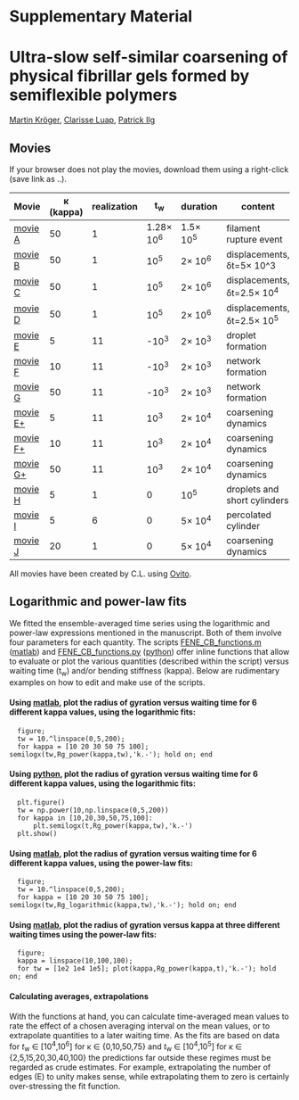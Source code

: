 # Supplementary Material

# Ultra-slow self-similar coarsening of physical fibrillar gels formed by semiflexible polymers

[Martin Kröger](https://www.complexfluids.ethz.ch/), [Clarisse Luap](https://www.scopus.com/authid/detail.uri?authorId=6507066994&origin=resultslist), [Patrick Ilg](https://www.reading.ac.uk/maths-and-stats/staff/patrick-ilg)

## Movies

If your browser does not play the movies, download them using a right-click (save link as ..). 

| Movie | &kappa; (kappa) | realization | t<sub>w</sub> | duration | content |
| ---- | ---- | ----  |------------------ | ----  | -----------------------------------------------------------------------   |
|[movie A](https://www.complexfluids.ethz.ch/MK/2024-FENE-CB/kappa=50-tw=1e5-copy=1-rupture.gif) |  50 | 1 | 1.28&times; 10<sup>6</sup> | 1.5&times; 10<sup>5</sup> |  filament rupture event
|[movie B](https://www.complexfluids.ethz.ch/MK/2024-FENE-CB/kappa=50-tw=1e5-copy=1-dframes=1.mp4) | 50 | 1 | 10<sup>5</sup> | 2&times; 10<sup>6</sup> |  displacements, &delta;t=5&times; 10^3|
| [movie C](https://www.complexfluids.ethz.ch/MK/2024-FENE-CB/kappa=50-tw=1e5-copy=1-dframes=5.mp4) | 50 | 1 | 10<sup>5</sup> | 2&times; 10<sup>6</sup>  | displacements, &delta;t=2.5&times; 10<sup>4</sup>|
| [movie D](https://www.complexfluids.ethz.ch/MK/2024-FENE-CB/kappa=50-tw=1e5-copy=1-dframes=50.mp4) | 50 | 1 | 10<sup>5</sup> | 2&times; 10<sup>6</sup>  | displacements, &delta;t=2.5&times; 10<sup>5</sup>|
| [movie E](https://www.complexfluids.ethz.ch/MK/2024-FENE-CB/kappa=5-init-chain-color-openr.mp4) | 5 | 11 | -10<sup>3</sup> | 2&times; 10<sup>3</sup> | droplet formation|
| [movie F](https://www.complexfluids.ethz.ch/MK/2024-FENE-CB/kappa=10-init-chain-color-openr.mp4) | 10 | 11 | -10<sup>3</sup> | 2&times; 10<sup>3</sup> | network formation|
| [movie G](https://www.complexfluids.ethz.ch/MK/2024-FENE-CB/kappa=50-init-chain-color-openr.mp4) | 50 | 11 | -10<sup>3</sup> | 2&times; 10<sup>3</sup> | network formation|
| [movie E+](https://www.complexfluids.ethz.ch/MK/2024-FENE-CB/kappa=5-tw=1e3-chain-color.mp4) | 5 | 11  | 10<sup>3</sup> | 2&times; 10<sup>4</sup> | coarsening dynamics|
| [movie F+](https://www.complexfluids.ethz.ch/MK/2024-FENE-CB/kappa=10-tw=1e3-chain-color.mp4) | 10 | 11 | 10<sup>3</sup> | 2&times; 10<sup>4</sup> | coarsening dynamics|
| [movie G+](https://www.complexfluids.ethz.ch/MK/2024-FENE-CB/kappa=50-tw=1e3-chain-color.mp4) | 50 | 11 | 10<sup>3</sup> | 2&times; 10<sup>4</sup> | coarsening dynamics|
| [movie H](https://www.complexfluids.ethz.ch/MK/2024-FENE-CB/kappa=5-tw=0-copy=1-chain-color-B.mp4) | 5 | 1 | 0 | 10<sup>5</sup>  | droplets and short cylinders|
| [movie I](https://www.complexfluids.ethz.ch/MK/2024-FENE-CB/kappa=5-tw=0-copy=6-chain-color.mp4) | 5 | 6 | 0 | 5&times; 10<sup>4</sup>  | percolated cylinder|
| [movie J](https://www.complexfluids.ethz.ch/MK/2024-FENE-CB/kappa=20-tw=0-copy-1-chain-color.mp4) | 20 | 1 | 0 | 5&times; 10<sup>4</sup>  | coarsening dynamics|

All movies have been created by C.L. using [Ovito](https://www.ovito.org/manual). 

## Logarithmic and power-law fits

We fitted the ensemble-averaged time series using the logarithmic and power-law expressions mentioned in the manuscript. Both of them involve four parameters for each quantity. The scripts [FENE_CB_functions.m](FENE_CB_functions.m) (<a href="https://ch.mathworks.com/" target="_blank">matlab</a>) and [FENE_CB_functions.py](FENE_CB_functions.py) (<a href="https://www.python.org/" target="_blank">python</a>) offer inline functions that allow to evaluate or plot the various quantities (described within the script) versus waiting time (t<sub>w</sub>) and/or bending stiffness (kappa). Below are rudimentary examples on how to edit and make use of the scripts. 

#### Using [matlab](https://ch.mathworks.com/), plot the radius of gyration versus waiting time for 6 different kappa values, using the logarithmic fits: 
   
      figure;
      tw = 10.^linspace(0,5,200); 
      for kappa = [10 20 30 50 75 100]; semilogx(tw,Rg_power(kappa,tw),'k.-'); hold on; end

#### Using [python](https://www.python.org/), plot the radius of gyration versus waiting time for 6 different kappa values, using the logarithmic fits:
   
      plt.figure()
      tw = np.power(10,np.linspace(0,5,200))
      for kappa in [10,20,30,50,75,100]:
          plt.semilogx(t,Rg_power(kappa,tw),'k.-')
      plt.show()

#### Using [matlab](https://ch.mathworks.com/), plot the radius of gyration versus waiting time for 6 different kappa values, using the power-law fits: 
      
      figure;
      tw = 10.^linspace(0,5,200); 
      for kappa = [10 20 30 50 75 100]; semilogx(tw,Rg_logarithmic(kappa,tw),'k.-'); hold on; end

#### Using [matlab](https://ch.mathworks.com/), plot the radius of gyration versus kappa at three different waiting times using the power-law fits: 
      
      figure;
      kappa = linspace(10,100,100);
      for tw = [1e2 1e4 1e5]; plot(kappa,Rg_power(kappa,t),'k.-'); hold on; end

#### Calculating averages, extrapolations

With the functions at hand, you can calculate time-averaged mean values to rate the effect of a chosen averaging interval on the mean values, or to extrapolate quantities to a later waiting time. As the fits are based on data for *t*<sub>w</sub> &in; [10<sup>4</sup>,10<sup>6</sup>] for &kappa; &in; {0,10,50,75} and *t*<sub>w</sub> &in; [10<sup>4</sup>,10<sup>5</sup>] for &kappa; &in; {2,5,15,20,30,40,100} the predictions far outside these regimes must be regarded as  crude estimates. For example, extrapolating the number of edges (E) to unity makes sense, while extrapolating them to zero is certainly over-stressing the fit function. 

